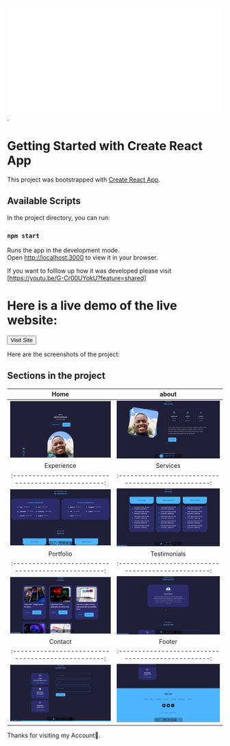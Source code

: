 ![Greetings](hello.svg).

# Getting Started with Create React App

This project was bootstrapped with [Create React App](https://github.com/facebook/create-react-app).

## Available Scripts

In the project directory, you can run:

### `npm start`

Runs the app in the development mode.\
Open [http://localhost:3000](http://localhost:3000) to view it in your browser.

If you want to folllow up how it was developed please visit [https://youtu.be/G-Cr00UYokU?feature=shared]

# Here is a live demo of the live website:

<a href="https://clouthacker.github.io/react-portfolio">
  <button type="button" class="btn btn-outline-primary">Visit Site</button>
</a>

Here are the screenshots of the project:

<h2>Sections in the project</h2>

|                        Home                        |                       about                        |
| :------------------------------------------------: | :------------------------------------------------: |
| ![](<src/assets/screenshots/Screenshot%20(1).png>) | ![](<src/assets/screenshots/Screenshot%20(2).png>) |
|                     Experience                     |                      Services                      |
| :------------------------------------------------: | :------------------------------------------------: |
|  ![](<src/assets/screenshots/Screenshot (3).png>)  | ![](<src/assets/screenshots/Screenshot%20(4).png>) |
|                     Portfolio                      |                    Testimonials                    |
| :------------------------------------------------: | :------------------------------------------------: |
| ![](<src/assets/screenshots/Screenshot%20(5).png>) | ![](<src/assets/screenshots/Screenshot%20(6).png>) |
|                      Contact                       |                       Footer                       |
| :------------------------------------------------: | :------------------------------------------------: |
|  ![](<src/assets/screenshots/Screenshot (7).png>)  | ![](<src/assets/screenshots/Screenshot%20(8).png>) |

Thanks for visiting my Account🙏.
